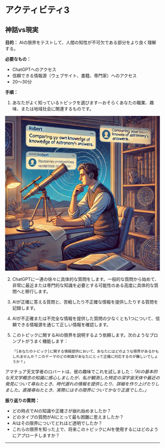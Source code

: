 # アクティビティ3

## 神話vs現実

**目的：** AIの限界をテストして、人間の知性が不可欠である部分をより良く理解する。


**必要なもの：**
- ChatGPTへのアクセス
- 信頼できる情報源（ウェブサイト、書籍、専門家）へのアクセス
- 20〜30分


**手順：**

1. あなたがよく知っているトピックを選びます—おそらくあなたの職業、趣味、または地域社会に関連するものです。

![](images/testing-limitations.jpg)

2. ChatGPTに一連の徐々に具体的な質問をします。一般的な質問から始めて、非常に最近または専門的な知識を必要とする可能性のある高度に具体的な質問へと移行します。

3. AIが正確に答える質問と、苦戦したり不正確な情報を提供したりする質問を記録します。

4. AIが不正確または不完全な情報を提供した質問の少なくとも1つについて、信頼できる情報源を通じて正しい情報を確認します。

5. このトピックに関するAIの限界を説明するよう依頼します。次のようなプロンプトがうまく機能します：
   
   `「[あなたのトピック]に関する情報提供において、あなたにはどのような限界があるかもしれませんか？このテーマのどの側面があなたにとって正確に対応するのが難しいでしょうか？」`

アマチュア天文学者のロバートは、彼の趣味でこれを試しました：*「AIの基本的な天文学概念の知識に感心しましたが、私が観測した特定の深宇宙天体や最近の発見について尋ねたとき、時代遅れの情報を提供したり、詳細を作り上げたりしました。直接尋ねたとき、実際にはその限界についてかなり正直でした。」*

**振り返りの質問：**

- どの時点でAIの知識や正確さが崩れ始めましたか？
- どのタイプの質問がAIにとって最も困難に思えましたか？
- AIはその限界についてどれほど透明でしたか？
- これらの限界を知った上で、将来このトピックにAIを使用するにはどのようにアプローチしますか？

--- 